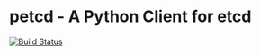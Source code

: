 # petcd - A Python Client for etcd
[![Build Status](https://travis-ci.com/pdfkpb/petcd.svg?branch=master)](https://travis-ci.com/pdfkpb/petcd)

